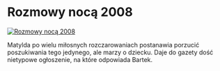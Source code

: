Rozmowy nocą 2008 
=============
[![Rozmowy nocą 2008 ](http://vidos.pl/images/player.gif)](http://vidos.pl/rozmowy-noca-2008)

 Matylda po wielu miłosnych rozczarowaniach postanawia porzucić poszukiwania tego jedynego, ale marzy o dziecku. Daje do gazety dość nietypowe ogłoszenie, na które odpowiada Bartek.
